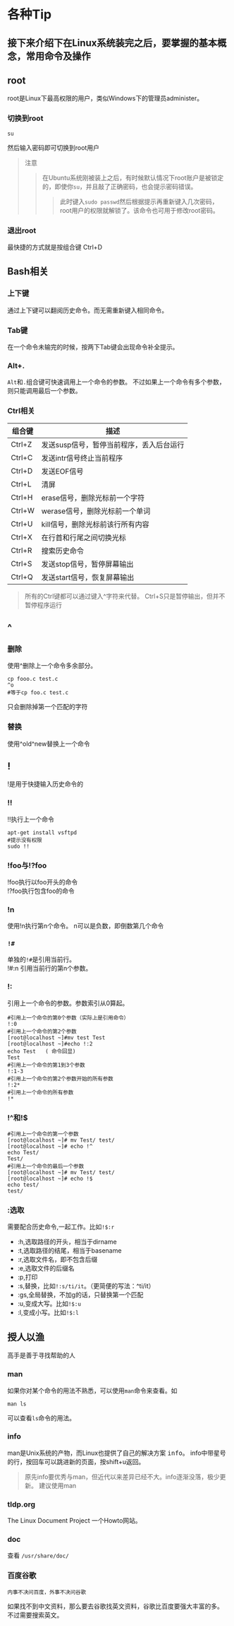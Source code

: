 各种Tip
=======
接下来介绍下在Linux系统装完之后，要掌握的基本概念，常用命令及操作
---------
## root
root是Linux下最高权限的用户，类似Windows下的管理员administer。
### 切换到root

    su
然后输入密码即可切换到root用户
>注意
>>在Ubuntu系统刚被装上之后，有时候默认情况下root账户是被锁定的，即使你`su`，并且敲了正确密码，也会提示密码错误。
>>>此时键入`sudo passwd`然后根据提示再重新键入几次密码，root用户的权限就解锁了。该命令也可用于修改root密码。

### 退出root
最快捷的方式就是按组合键 Ctrl+D

## Bash相关
### 上下键
通过上下键可以翻阅历史命令。而无需重新键入相同命令。
### Tab键
在一个命令未输完的时候，按两下Tab键会出现命令补全提示。
### Alt+.
`Alt`和`.`组合键可快速调用上一个命令的参数。
不过如果上一个命令有多个参数，则只能调用最后一个参数。
### Ctrl相关

|组合键|描述|
|------|-----
|Ctrl+Z|发送susp信号，暂停当前程序，丢入后台运行
|Ctrl+C|发送intr信号终止当前程序
|Ctrl+D|发送EOF信号
|Ctrl+L|清屏
|Ctrl+H|erase信号，删除光标前一个字符
|Ctrl+W|werase信号，删除光标前一个单词
|Ctrl+U|kill信号，删除光标前该行所有内容
|Ctrl+X|在行首和行尾之间切换光标
|Ctrl+R|搜索历史命令
|Ctrl+S|发送stop信号，暂停屏幕输出
|Ctrl+Q|发送start信号，恢复屏幕输出
>所有的Ctrl键都可以通过键入^字符来代替。
>Ctrl+S只是暂停输出，但并不暂停程序运行

## ^
### 删除
使用^删除上一个命令多余部分。
```shell
cp fooo.c test.c
^o
#等于cp foo.c test.c
```
只会删除掉第一个匹配的字符
### 替换
使用^old^new替换上一个命令
## !
!是用于快捷输入历史命令的
### !!
!!执行上一个命令  
```shell
apt-get install vsftpd
#提示没有权限
sudo !!
```
### !foo与!?foo
!foo执行以foo开头的命令  
!?foo执行包含foo的命令
### !n
使用!n执行第n个命令。
n可以是负数，即倒数第几个命令
### `!#`
单独的`!#`是引用当前行。  
!#:n 引用当前行的第n个参数。
### !:
引用上一个命令的参数。参数索引从0算起。
```shell
#引用上一个命令的第0个参数（实际上是引用命令）
!:0
#引用上一个命令的第2个参数
[root@localhost ~]#mv test Test
[root@localhost ~]#echo !:2
echo Test   ( 命令回显)
Test
#引用上一个命令的第1到3个参数
!:1-3
#引用上一个命令的第2个参数开始的所有参数
!:2*
#引用上一个命令的所有参数
!*
```
### !^和!$
```shell
#引用上一个命令的第一个参数
[root@localhost ~]# mv Test/ test/
[root@localhost ~]# echo !^
echo Test/
Test/
#引用上一个命令的最后一个参数
[root@localhost ~]# mv Test/ test/
[root@localhost ~]# echo !$
echo test/
test/
```
### :选取
需要配合历史命令,一起工作。比如`!$:r`
* :h,选取路径的开头，相当于dirname  
* :t,选取路径的结尾，相当于basename  
* :r,选取文件名，即不包含后缀  
* :e,选取文件的后缀名  
* :p,打印  
* :s,替换，比如`!:s/ti/it`。（更简便的写法：^ti/it）  
* :gs,全局替换，不加g的话，只替换第一个匹配  
* :u,变成大写。比如`!$:u`  
* :l,变成小写。比如`!$:l`  


## 授人以渔
高手是善于寻找帮助的人
### man
如果你对某个命令的用法不熟悉，可以使用`man`命令来查看。如

    man ls
可以查看`ls`命令的用法。
### info
man是Unix系统的产物，而Linux也提供了自己的解决方案 <kbd>info</kbd>。
info中带星号的行，按回车可以跳进新的页面，按shift+u返回。
>原先info要优秀与man，但近代以来差异已经不大。info逐渐没落，极少更新。
建议使用man

### tldp.org
The Linux Document Project
一个Howto网站。
### doc 
查看 `/usr/share/doc/`
### 百度谷歌
    内事不决问百度，外事不决问谷歌
如果找不到中文资料，那么要去谷歌找英文资料，谷歌比百度要强大丰富的多。
不过需要搜索英文。


